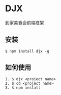 # DJX

到家美食会前端框架

## 安装

    $ npm install djx -g

## 如何使用

    1. $ djx <project name>
    2. $ cd <project name>
    3. $ npm install

